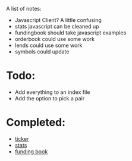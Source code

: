 A list of notes:

- Javascript Client? A little confusing
- stats javascript can be cleaned up
- fundingbook should take javascript examples
- orderbook could use some work
- lends could use some work
- symbols could update

# Todo:

- Add everything to an index file
- Add the option to pick a pair

# Completed:
 - [ticker](https://docs.bitfinex.com/v1/reference#rest-public-ticker)
 - [stats](https://docs.bitfinex.com/v1/reference#rest-public-stats)
 - [funding book](https://docs.bitfinex.com/v1/reference#rest-public-fundingbook)
